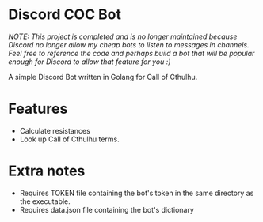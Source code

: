 # Discord COC Bot
*NOTE: This project is completed and is no longer maintained because Discord no longer allow my cheap bots to listen to messages in channels. Feel free to reference the code and perhaps build a bot that will be popular enough for Discord to allow that feature for you :)*

A simple Discord Bot written in Golang for Call of Cthulhu. 

# Features
- Calculate resistances 
- Look up Call of Cthulhu terms.

# Extra notes
- Requires TOKEN file containing the bot's token in the same directory as the executable. 
- Requires data.json file containing the bot's dictionary
